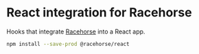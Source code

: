 # React integration for Racehorse

Hooks that integrate [Racehorse](https://github.com/smikhalevski/racehorse#readme) into a React app.

```sh
npm install --save-prod @racehorse/react
```
